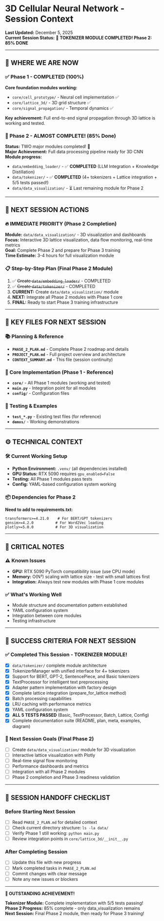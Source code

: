 # 3D Cellular Neural Network - Session Context

**Last Updated:** December 5, 2025  
**Current Session Status:** 🎉 **TOKENIZER MODULE COMPLETED! Phase 2: 85% DONE**

---

## 🎯 WHERE WE ARE NOW

### ✅ Phase 1 - COMPLETED (100%)

**Core foundation modules working:**

- `core/cell_prototype/` - Neural cell implementation ✅
- `core/lattice_3d/` - 3D grid structure ✅
- `core/signal_propagation/` - Temporal dynamics ✅

**Key achievement:** Full end-to-end signal propagation through 3D lattice is working and tested.

### 🚀 Phase 2 - ALMOST COMPLETE! (85% Done)

**Status:** TWO major modules completed! 🎉  
**Major Achievement:** Full data processing pipeline ready for 3D CNN  
**Module progress:**

- `data/embedding_loader/` - ✅ **COMPLETED** (LLM Integration + Knowledge Distillation)
- `data/tokenizer/` - ✅ **COMPLETED** (4+ tokenizers + Lattice integration + 5/5 tests passed!)
- `data/data_visualization/` - ⏳ Last remaining module for Phase 2

---

## 🎯 NEXT SESSION ACTIONS

### 🔥 IMMEDIATE PRIORITY (Phase 2 Completion)

**Module:** `data/data_visualization/` - 3D visualization and dashboards  
**Focus:** Interactive 3D lattice visualization, data flow monitoring, real-time metrics  
**Goal:** Complete Phase 2 and prepare for Phase 3 training  
**Time Estimate:** 3-4 hours for full visualization module

### 📋 Step-by-Step Plan (Final Phase 2 Module)

1. ✅ ~~Create `data/embedding_loader/`~~ - COMPLETED
2. ✅ ~~Create `data/tokenizer/`~~ - COMPLETED
3. **CURRENT:** Create `data/data_visualization/` module
4. **NEXT:** Integrate all Phase 2 modules with Phase 1 core
5. **FINAL:** Ready to start Phase 3 training infrastructure

---

## 📁 KEY FILES FOR NEXT SESSION

### 📚 Planning & Reference

- **`PHASE_2_PLAN.md`** - Complete Phase 2 roadmap and details
- **`PROJECT_PLAN.md`** - Full project overview and architecture
- **`CONTEXT_SUMMARY.md`** - This file (session continuity)

### 🔧 Core Implementation (Phase 1 - Reference)

- **`core/`** - All Phase 1 modules (working and tested)
- **`main.py`** - Integration point for all modules
- **`config/`** - Configuration files

### 🧪 Testing & Examples

- **`test_*.py`** - Existing test files (for reference)
- **`demos/`** - Working demonstrations

---

## ⚙️ TECHNICAL CONTEXT

### 🛠️ Current Working Setup

- **Python Environment:** `.venv/` (all dependencies installed)
- **GPU Status:** RTX 5090 requires `gpu_enabled=False`
- **Testing:** All Phase 1 modules pass tests
- **Config:** YAML-based configuration system working

### 📦 Dependencies for Phase 2

**Need to add to requirements.txt:**

```
transformers>=4.21.0    # For BERT/GPT tokenizers
gensim>=4.2.0          # For Word2Vec loading
plotly>=5.0.0          # For 3D visualization
```

---

## 🐛 CRITICAL NOTES

### ⚠️ Known Issues

- **GPU:** RTX 5090 PyTorch compatibility issue (use CPU mode)
- **Memory:** O(N³) scaling with lattice size - test with small lattices first
- **Integration:** Always test new modules with Phase 1 core modules

### ✅ What's Working Well

- Module structure and documentation pattern established
- YAML configuration system
- Integration between core modules
- Testing infrastructure

---

## 🎯 SUCCESS CRITERIA FOR NEXT SESSION

### ✅ Completed This Session - TOKENIZER MODULE!

- [x] `data/tokenizer/` complete module architecture
- [x] TokenizerManager with unified interface for 4+ tokenizers
- [x] Support for BERT, GPT-2, SentencePiece, and Basic tokenizers
- [x] TextProcessor for intelligent text preprocessing
- [x] Adapter pattern implementation with factory design
- [x] Complete lattice integration (prepare_for_lattice method)
- [x] Batch processing capabilities
- [x] LRU caching with performance metrics
- [x] YAML configuration system
- [x] **ALL 5 TESTS PASSED** (Basic, TextProcessor, Batch, Lattice, Config)
- [x] Complete documentation suite (README, plan, meta, examples, diagram)

### 🎯 Next Session Goals (Final Phase 2)

- [ ] Create `data/data_visualization/` module for 3D visualization
- [ ] Interactive lattice visualization with Plotly
- [ ] Real-time signal flow monitoring
- [ ] Performance dashboards and metrics
- [ ] Integration with all Phase 2 modules
- [ ] Phase 2 completion and Phase 3 readiness validation

---

## 🔄 SESSION HANDOFF CHECKLIST

### Before Starting Next Session

- [ ] Read `PHASE_2_PLAN.md` for detailed context
- [ ] Check current directory structure: `ls -la data/`
- [ ] Verify Phase 1 still working: `python main.py`
- [ ] Review integration points in `core/lattice_3d/__init__.py`

### After Completing Session

- [ ] Update this file with new progress
- [ ] Mark completed tasks in `PHASE_2_PLAN.md`
- [ ] Commit changes with clear message
- [ ] Note any new issues or blockers

---

**🎉 OUTSTANDING ACHIEVEMENT!**

**Tokenizer Module:** Complete implementation with 5/5 tests passing!  
**Phase 2 Progress:** 85% complete - only data_visualization remains  
**Next Session:** Final Phase 2 module, then ready for Phase 3 training!
